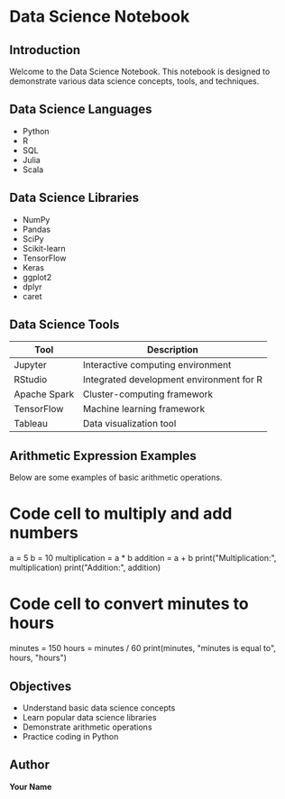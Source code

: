 # Data Science Notebook
## Introduction
Welcome to the Data Science Notebook. This notebook is designed to demonstrate various data science concepts, tools, and techniques.
## Data Science Languages
- Python
- R
- SQL
- Julia
- Scala
## Data Science Libraries
- NumPy
- Pandas
- SciPy
- Scikit-learn
- TensorFlow
- Keras
- ggplot2
- dplyr
- caret
## Data Science Tools
| Tool           | Description                                      |
|----------------|--------------------------------------------------|
| Jupyter        | Interactive computing environment                |
| RStudio        | Integrated development environment for R         |
| Apache Spark   | Cluster-computing framework                      |
| TensorFlow     | Machine learning framework                       |
| Tableau        | Data visualization tool                          |
## Arithmetic Expression Examples
Below are some examples of basic arithmetic operations.
# Code cell to multiply and add numbers
a = 5
b = 10
multiplication = a * b
addition = a + b
print("Multiplication:", multiplication)
print("Addition:", addition)
# Code cell to convert minutes to hours
minutes = 150
hours = minutes / 60
print(minutes, "minutes is equal to", hours, "hours")
## Objectives
- Understand basic data science concepts
- Learn popular data science libraries
- Demonstrate arithmetic operations
- Practice coding in Python
## Author
**Your Name**
